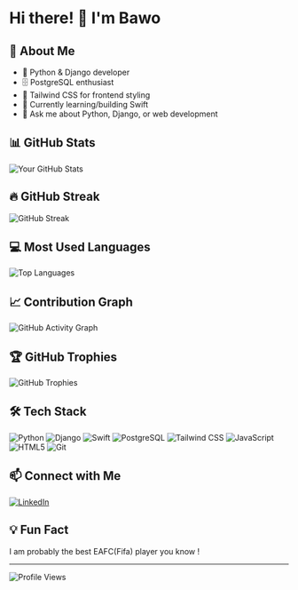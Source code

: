 # Hi there! 👋 I'm Bawo

## 🚀 About Me
- 🐍 Python & Django developer
- 🗄️ PostgreSQL enthusiast  
- 🎨 Tailwind CSS for frontend styling
- 🌱 Currently learning/building Swift
- 💬 Ask me about Python, Django, or web development

## 📊 GitHub Stats

![Your GitHub Stats](https://github-readme-stats.vercel.app/api?username=YOUR_USERNAME&show_icons=true&theme=dark&count_private=true)

## 🔥 GitHub Streak

![GitHub Streak](https://streak-stats.demolab.com/?user=YOUR_USERNAME&theme=dark)

## 💻 Most Used Languages

![Top Languages](https://github-readme-stats.vercel.app/api/top-langs/?username=YOUR_USERNAME&layout=compact&theme=dark&langs_count=8)

## 📈 Contribution Graph

![GitHub Activity Graph](https://github-readme-activity-graph.vercel.app/graph?username=YOUR_USERNAME&theme=github-dark)

## 🏆 GitHub Trophies

![GitHub Trophies](https://github-profile-trophy.vercel.app/?username=YOUR_USERNAME&theme=darkhub&column=6&margin-w=10&margin-h=10)

## 🛠️ Tech Stack

![Python](https://img.shields.io/badge/-Python-3776AB?style=flat-square&logo=python&logoColor=white)
![Django](https://img.shields.io/badge/-Django-092E20?style=flat-square&logo=django&logoColor=white)
![Swift](https://img.shields.io/badge/-Swift-FA7343?style=flat-square&logo=swift&logoColor=white)
![PostgreSQL](https://img.shields.io/badge/-PostgreSQL-336791?style=flat-square&logo=postgresql&logoColor=white)
![Tailwind CSS](https://img.shields.io/badge/-Tailwind%20CSS-38B2AC?style=flat-square&logo=tailwind-css&logoColor=white)
![JavaScript](https://img.shields.io/badge/-JavaScript-F7DF1E?style=flat-square&logo=javascript&logoColor=black)
![HTML5](https://img.shields.io/badge/-HTML5-E34F26?style=flat-square&logo=html5&logoColor=white)
![Git](https://img.shields.io/badge/-Git-F05032?style=flat-square&logo=git&logoColor=white)

## 📫 Connect with Me

[![LinkedIn](https://img.shields.io/badge/-LinkedIn-0077B5?style=flat-square&logo=linkedin&logoColor=white)](https://www.linkedin.com/in/bawomgemane/)

## 💡 Fun Fact
I am probably the best EAFC(Fifa) player you know !

---

![Profile Views](https://komarev.com/ghpvc/?username=YOUR_USERNAME&color=blue&style=flat-square)
